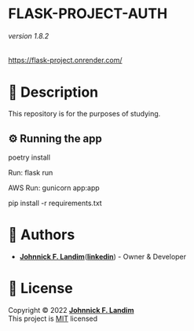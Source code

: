 # FLASK-PROJECT-AUTH
###### version 1.8.2

https://flask-project.onrender.com/

# 📝 Description

This repository is for the purposes of studying.

## ⚙ Running the app

poetry install

Run: flask run

AWS Run: gunicorn app:app

pip install -r requirements.txt

# 👷 Authors

- [**Johnnick F. Landim**](https://github.com/johnnickjf)([**linkedin**](https://www.linkedin.com/in/johnnickjf/)) - Owner & Developer

# 📝 License

Copyright © 2022 [**Johnnick F. Landim**](https://github.com/johnnickjf)  
This project is [MIT](https://opensource.org/licenses/MIT) licensed
